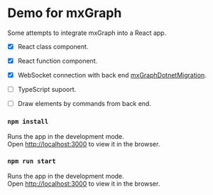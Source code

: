 Demo for mxGraph
===

Some attempts to integrate mxGraph into a React app.

- [x] React class component.
- [x] React function component.
- [x] WebSocket connection with back end [mxGraphDotnetMigration]( https://github.com/cd-yang/mxGraphDotnetMigration).
- [ ] TypeScript supoort.
- [ ] Draw elements by commands from back end.


### `npm install`

Runs the app in the development mode.\
Open [http://localhost:3000](http://localhost:3000) to view it in the browser.


### `npm run start`

Runs the app in the development mode.\
Open [http://localhost:3000](http://localhost:3000) to view it in the browser.

